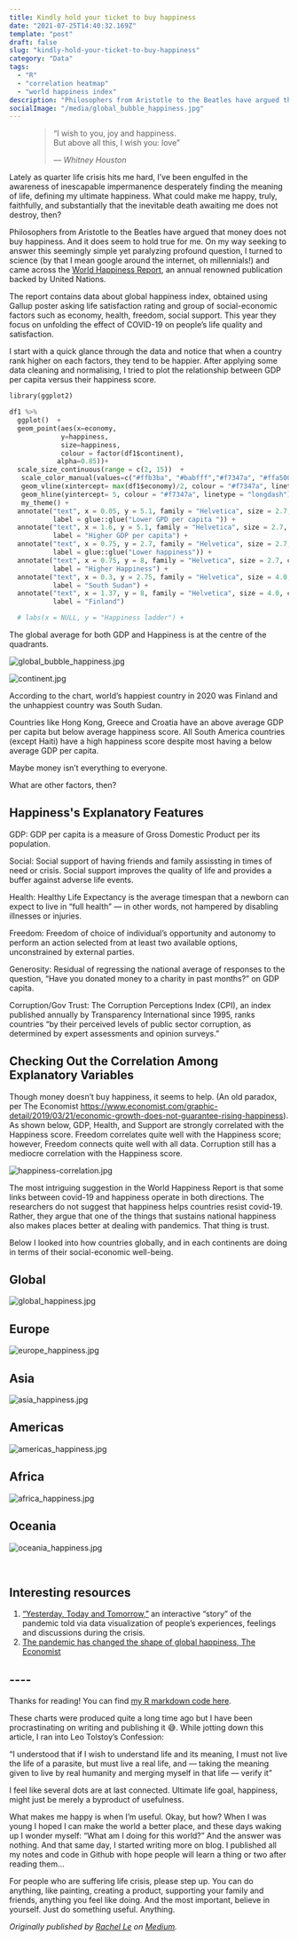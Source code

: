 ```yaml
---
title: Kindly hold your ticket to buy happiness
date: "2021-07-25T14:40:32.169Z"
template: "post"
draft: false
slug: "kindly-hold-your-ticket-to-buy-happiness"
category: "Data"
tags:
  - "R"
  - "correlation heatmap"
  - "world happiness index"
description: "Philosophers from Aristotle to the Beatles have argued that money does not buy happiness. And it does seem to hold true for me. On my way seeking to answer this seemingly simple yet paralyzing profound question, I turned to science and came across the World Happiness Report."
socialImage: "/media/global_bubble_happiness.jpg"
---
```



<figure>
	<blockquote>
		<p>“I wish to you, joy and happiness. 
    </br>
      But above all this, I wish you: love”
    </p>
		<footer>
			<cite>— Whitney Houston</cite>
		</footer>
	</blockquote>
</figure>

Lately as quarter life crisis hits me hard, I’ve been engulfed in the awareness of inescapable impermanence desperately finding the meaning of life, defining my ultimate happiness. What could make me happy, truly, faithfully, and substantially that the inevitable death awaiting me does not destroy, then?

Philosophers from Aristotle to the Beatles have argued that money does not buy happiness. And it does seem to hold true for me. On my way seeking to answer this seemingly simple yet paralyzing profound question, I turned to science (by that I mean google around the internet, oh millennials!) and came across the [World Happiness Report](https://worldhappiness.report/), an annual renowned publication backed by United Nations. 

The report contains data about global happiness index, obtained using Gallup poster asking life satisfaction rating and group of social-economic factors such as economy, health, freedom, social support. This year they focus on unfolding the effect of COVID-19 on people’s life quality and satisfaction. 

I start with a quick glance through the data and notice that when a country rank higher on each factors, they tend to be happier. After applying some data cleaning and normalising, I tried to plot the relationship between GDP per capita versus their happiness score.

```python
library(ggplot2)

df1 %>%
  ggplot()  +
  geom_point(aes(x=economy, 
             y=happiness, 
             size=happiness,
             colour = factor(df1$continent),
            alpha=0.85))+
  scale_size_continuous(range = c(2, 15))  +
   scale_color_manual(values=c("#ffb3ba", "#babfff","#f7347a", "#ffa500", "#800000", "#ffb3ba","#ffa500")) +
   geom_vline(xintercept= max(df1$economy)/2, colour = "#f7347a", linetype = "longdash") + 
   geom_hline(yintercept= 5, colour = "#f7347a", linetype = "longdash") +
   my_theme() +
  annotate("text", x = 0.05, y = 5.1, family = "Helvetica", size = 2.7, color = "gray20",
           label = glue::glue("Lower GPD per capita ")) +
  annotate("text", x = 1.6, y = 5.1, family = "Helvetica", size = 2.7, color = "gray20",
           label = "Higher GDP per capita") +
  annotate("text", x = 0.75, y = 2.7, family = "Helvetica", size = 2.7, color = "gray20",
           label = glue::glue("Lower happiness")) +
  annotate("text", x = 0.75, y = 8, family = "Helvetica", size = 2.7, color = "gray20",
           label = "Higher Happiness") +
  annotate("text", x = 0.3, y = 2.75, family = "Helvetica", size = 4.0, color = "#f7347a",
           label = "South Sudan") +
  annotate("text", x = 1.37, y = 8, family = "Helvetica", size = 4.0, color = "#f7347a",
           label = "Finland")

  # labs(x = NULL, y = "Happiness ladder") +
```

The global average for both GDP and Happiness is at the centre of the quadrants. 

![global_bubble_happiness.jpg](/media/global_bubble_happiness.jpg)

![continent.jpg](/media/continent.jpg)

According to the chart, world’s happiest country in 2020 was Finland and the unhappiest country was South Sudan.

Countries like Hong Kong, Greece and Croatia have an above average GDP per capita but below average happiness score. All South America countries (except Haiti) have a high happiness score despite most having a below average GDP per capita.

Maybe money isn’t everything to everyone. 

What are other factors, then?

## Happiness's Explanatory Features

GDP: GDP per capita is a measure of Gross Domestic Product per its population.

Social: Social support of having friends and family assissting in times of need or crisis. Social support improves the quality of life and provides a buffer against adverse life events.

Health: Healthy Life Expectancy is the average timespan that a newborn can expect to live in “full health” — in other words, not hampered by disabling illnesses or injuries.

Freedom: Freedom of choice of individual’s opportunity and autonomy to perform an action selected from at least two available options, unconstrained by external parties.

Generosity: Residual of regressing the national average of responses to the question, “Have you donated money to a charity in past months?” on GDP capita.

Corruption/Gov Trust: The Corruption Perceptions Index (CPI), an index published annually by Transparency International since 1995, ranks countries “by their perceived levels of public sector corruption, as determined by expert assessments and opinion surveys.”

## Checking Out the Correlation Among Explanatory Variables

Though money doesn’t buy happiness, it seems to help. (An old paradox, per The Economist https://www.economist.com/graphic-detail/2019/03/21/economic-growth-does-not-guarantee-rising-happiness). As shown below, GDP, Health, and Support are strongly correlated with the Happiness score. Freedom correlates quite well with the Happiness score; however, Freedom connects quite well with all data. Corruption still has a mediocre correlation with the Happiness score.

![happiness-correlation.jpg](/media/corr_happiness.jpg)

The most intriguing suggestion in the World Happiness Report is that some links between covid-19 and happiness operate in both directions. The researchers do not suggest that happiness helps countries resist covid-19. Rather, they argue that one of the things that sustains national happiness also makes places better at dealing with pandemics. That thing is trust.

Below I looked into how countries globally, and in each continents are doing in terms of their social-economic well-being.

## Global
![global_happiness.jpg](/media/global_happiness.jpg)

## Europe
![europe_happiness.jpg](/media/europe_happiness.jpg)

## Asia
![asia_happiness.jpg](/media/asia_happiness.jpg)

## Americas
![americas_happiness.jpg](/media/americas_happiness.jpg)

## Africa
![africa_happiness.jpg](/media/africa_happiness.jpg)

## Oceania
![oceania_happiness.jpg](/media/oceania_happiness.jpg)

</br>

## Interesting resources

1. [“Yesterday, Today and Tomorrow,”](https://yesterday.nfb.ca/) an interactive “story” of the pandemic told via data visualization of people’s experiences, feelings and discussions during the crisis.
2. [The pandemic has changed the shape of global happiness, The Economist](https://www.economist.com/international/2021/03/20/the-pandemic-has-changed-the-shape-of-global-happiness) 

## ----

Thanks for reading! You can find [my R markdown code here](https://github.com/Rachelios/A-cup-of-tea-and-a-good-book/tree/master/happiness_UN).

These charts were produced quite a long time ago but I have been procrastinating on writing and publishing it 😅. While jotting down this article, I ran into Leo Tolstoy’s Confession:

“I understood that if I wish to understand life and its meaning, I must not live the life of a parasite, but must live a real life, and — taking the meaning given to live by real humanity and merging myself in that life — verify it”

I feel like several dots are at last connected. Ultimate life goal, happiness, might just be merely a byproduct of usefulness.

What makes me happy is when I’m useful. Okay, but how? When I was young I hoped I can make the world a better place, and these days waking up I wonder myself: “What am I doing for this world?” And the answer was nothing. And that same day, I started writing more on blog. I published all my notes and code in Github with hope people will learn a thing or two after reading them…

For people who are suffering life crisis, please step up. You can do anything, like painting, creating a product, supporting your family and friends, anything you feel like doing. And the most important, believe in yourself. Just do something useful. Anything.



*Originally published by [Rachel Le](http://heyiamrachel.com/) on [Medium](https://lenguyenbichngoc95.medium.com/shift-in-alcohol-consumption-ba14a24a10cf).*
